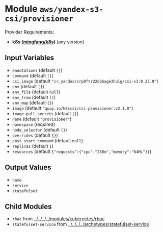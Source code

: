 
# Module `aws/yandex-s3-csi/provisioner`

Provider Requirements:
* **k8s ([mingfang/k8s](https://registry.terraform.io/providers/mingfang/k8s/latest))** (any version)

## Input Variables
* `annotations` (default `{}`)
* `command` (default `[]`)
* `csi_image` (default `"cr.yandex/crp9ftr22d26age3hulg/csi-s3:0.35.0"`)
* `env` (default `[]`)
* `env_file` (default `null`)
* `env_from` (default `[]`)
* `env_map` (default `{}`)
* `image` (default `"quay.io/k8scsi/csi-provisioner:v2.1.0"`)
* `image_pull_secrets` (default `[]`)
* `name` (default `"provisioner"`)
* `namespace` (required)
* `node_selector` (default `{}`)
* `overrides` (default `{}`)
* `post_start_command` (default `null`)
* `replicas` (default `1`)
* `resources` (default `{"requests":{"cpu":"250m","memory":"64Mi"}}`)

## Output Values
* `name`
* `service`
* `statefulset`

## Child Modules
* `rbac` from [../../../../modules/kubernetes/rbac](../../../../modules/kubernetes/rbac)
* `statefulset-service` from [../../../../archetypes/statefulset-service](../../../../archetypes/statefulset-service)

